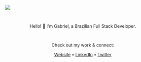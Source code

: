 ![](https://78.media.tumblr.com/90e492ee0cadaa2289e8d7287c22b122/tumblr_pa5l001s051u0zmo4o1_1280.gif)

<br>

<div align="center">

Hello! 👋 I'm Gabriel, a Brazilian Full Stack Developer.

<br>

Check out my work & connect:

<p>
  <a href="https://nascimentodev.com" target="_blank">Website</a> • 
  <a href="https://www.linkedin.com/in/gabriel-nascimento-gama-5b0b30185/" target="_blank">LinkedIn</a> •
  <a href="[YOUR_TWITTER_LINK_HERE]" target="_blank">Twitter</a>
</p>

</div>
